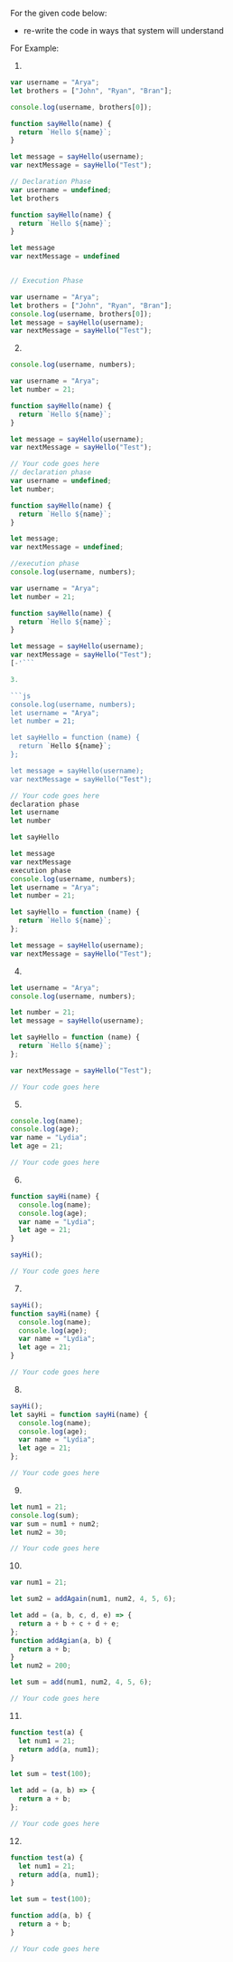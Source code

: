 For the given code below:

- re-write the code in ways that system will understand

For Example:

1.

```js
var username = "Arya";
let brothers = ["John", "Ryan", "Bran"];

console.log(username, brothers[0]);

function sayHello(name) {
  return `Hello ${name}`;
}

let message = sayHello(username);
var nextMessage = sayHello("Test");
```

<!-- Answer -->

```js
// Declaration Phase
var username = undefined;
let brothers

function sayHello(name) {
  return `Hello ${name}`;
}

let message
var nextMessage = undefined


// Execution Phase

var username = "Arya";
let brothers = ["John", "Ryan", "Bran"];
console.log(username, brothers[0]);
let message = sayHello(username);
var nextMessage = sayHello("Test");
```

2.

```js
console.log(username, numbers);

var username = "Arya";
let number = 21;

function sayHello(name) {
  return `Hello ${name}`;
}

let message = sayHello(username);
var nextMessage = sayHello("Test");
```

<!-- Answer -->

````js
// Your code goes here
// declaration phase
var username = undefined;
let number;

function sayHello(name) {
  return `Hello ${name}`;
}

let message;
var nextMessage = undefined;

//execution phase
console.log(username, numbers);

var username = "Arya";
let number = 21;

function sayHello(name) {
  return `Hello ${name}`;
}

let message = sayHello(username);
var nextMessage = sayHello("Test");
[-'```

3.

```js
console.log(username, numbers);
let username = "Arya";
let number = 21;

let sayHello = function (name) {
  return `Hello ${name}`;
};

let message = sayHello(username);
var nextMessage = sayHello("Test");
````

<!-- Answer -->

```js
// Your code goes here
declaration phase
let username
let number

let sayHello

let message
var nextMessage
execution phase
console.log(username, numbers);
let username = "Arya";
let number = 21;

let sayHello = function (name) {
  return `Hello ${name}`;
};

let message = sayHello(username);
var nextMessage = sayHello("Test");

```

4.

```js
let username = "Arya";
console.log(username, numbers);

let number = 21;
let message = sayHello(username);

let sayHello = function (name) {
  return `Hello ${name}`;
};

var nextMessage = sayHello("Test");
```

<!-- Answer -->

```js
// Your code goes here
```

5.

```js
console.log(name);
console.log(age);
var name = "Lydia";
let age = 21;
```

<!-- Answer -->

```js
// Your code goes here
```

6.

```js
function sayHi(name) {
  console.log(name);
  console.log(age);
  var name = "Lydia";
  let age = 21;
}

sayHi();
```

<!-- Answer -->

```js
// Your code goes here
```

7.

```js
sayHi();
function sayHi(name) {
  console.log(name);
  console.log(age);
  var name = "Lydia";
  let age = 21;
}
```

<!-- Answer -->

```js
// Your code goes here
```

8.

```js
sayHi();
let sayHi = function sayHi(name) {
  console.log(name);
  console.log(age);
  var name = "Lydia";
  let age = 21;
};
```

<!-- Answer -->

```js
// Your code goes here
```

9.

```js
let num1 = 21;
console.log(sum);
var sum = num1 + num2;
let num2 = 30;
```

<!-- Answer -->

```js
// Your code goes here
```

10.

```js
var num1 = 21;

let sum2 = addAgain(num1, num2, 4, 5, 6);

let add = (a, b, c, d, e) => {
  return a + b + c + d + e;
};
function addAgian(a, b) {
  return a + b;
}
let num2 = 200;

let sum = add(num1, num2, 4, 5, 6);
```

<!-- Answer -->

```js
// Your code goes here
```

11.

```js
function test(a) {
  let num1 = 21;
  return add(a, num1);
}

let sum = test(100);

let add = (a, b) => {
  return a + b;
};
```

<!-- Answer -->

```js
// Your code goes here
```

12.

```js
function test(a) {
  let num1 = 21;
  return add(a, num1);
}

let sum = test(100);

function add(a, b) {
  return a + b;
}
```

<!-- Answer -->

```js
// Your code goes here
```
